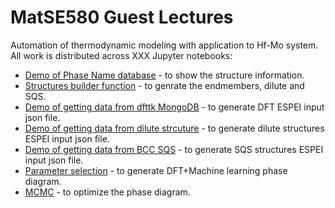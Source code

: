 # MatSE580 Guest Lectures

Automation of thermodynamic modeling with application to Hf-Mo system. All work is distributed across XXX Jupyter notebooks:

- [Demo of Phase Name database](Phase_name_database/phase-name-demo.ipynb) - to show the structure information.
- [Structures builder function](Structure_builder/Structure_builder.ipynb>) - to genrate the endmembers, dilute and SQS.
- [Demo of getting data from dfttk MongoDB](C15_dfttk/LAVES_C15_HMFORM_Endmembers_DFTTK.json) - to generate DFT ESPEI input json file.
- [Demo of getting data from dilute strcuture](C15_dilute/SIP_JSON_HF_MO_C15.ipynb) - to generate dilute structures ESPEI input json file.
- [Demo of getting data from BCC SQS](C15_dilute/SIP_JSON_HF_MO_C15.ipynb) - to generate SQS structures ESPEI input json file.
- [Parameter selection](<ESEPI/parameter selection/ESPEI Parameter Selection_Hf_Mo.ipynb>) - to generate DFT+Machine learning phase diagram.
- [MCMC](<ESEPI/parameter selection/ESPEI Parameter Selection_Hf_Mo.ipynb>) - to optimize the phase diagram.
